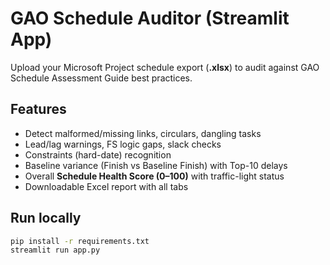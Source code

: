 # GAO Schedule Auditor (Streamlit App)

Upload your Microsoft Project schedule export (**.xlsx**) to audit against GAO Schedule Assessment Guide best practices.

## Features
- Detect malformed/missing links, circulars, dangling tasks
- Lead/lag warnings, FS logic gaps, slack checks
- Constraints (hard-date) recognition
- Baseline variance (Finish vs Baseline Finish) with Top-10 delays
- Overall **Schedule Health Score (0–100)** with traffic-light status
- Downloadable Excel report with all tabs

## Run locally
```bash
pip install -r requirements.txt
streamlit run app.py
